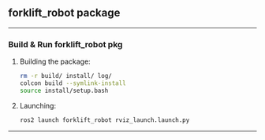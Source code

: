 ## forklift_robot package

---

### Build & Run forklift_robot pkg

1. Building the package:
   ```bash
   rm -r build/ install/ log/
   colcon build --symlink-install
   source install/setup.bash
   ```
2. Launching:
   ```bash
   ros2 launch forklift_robot rviz_launch.launch.py
   ```

---
